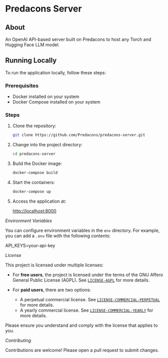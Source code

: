 # Predacons Server

## About

An OpenAI API-based server built on Predacons to host any Torch and Hugging Face LLM model.

## Running Locally

To run the application locally, follow these steps:

### Prerequisites

- Docker installed on your system
- Docker Compose installed on your system

### Steps

1. Clone the repository:

    ```bash
    git clone https://github.com/Predacons/predacons-server.git
    ```

2. Change into the project directory:

    ```bash
    cd predacons-server
    ```

3. Build the Docker image:

    ```bash
    docker-compose build
    ```

4. Start the containers:

    ```bash
    docker-compose up
    ```

5. Access the application at:

    [http://localhost:8000](http://localhost:8000)

*Environment Variables*

You can configure environment variables in the `env` directory. For example, you can add a `.env` file with the following contents:

API_KEYS=your-api-key


*License*

This project is licensed under multiple licenses:

- For **free users**, the project is licensed under the terms of the GNU Affero General Public License (AGPL). See  [`LICENSE-AGPL`](LICENSE-AGPL) for more details.

- For **paid users**, there are two options:
    - A perpetual commercial license. See [`LICENSE-COMMERCIAL-PERPETUAL`](LICENSE-COMMERCIAL-PERPETUAL) for more details.
    - A yearly commercial license. See [`LICENSE-COMMERCIAL-YEARLY`](LICENSE-COMMERCIAL-YEARLY) for more details.

Please ensure you understand and comply with the license that applies to you.

*Contributing*

Contributions are welcome! Please open a pull request to submit changes.

